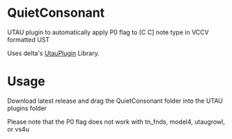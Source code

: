# QuietConsonant
 UTAU plugin to automatically apply P0 flag to [C C] note type in VCCV formatted UST
 
 Uses delta's [UtauPlugin](https://github.com/delta-kimigatame/utauPlugin) Library.

# Usage
 Download latest release and drag the QuietConsonant folder into the UTAU plugins folder

 Please note that the P0 flag does not work with tn_fnds, model4, utaugrowl, or vs4u
